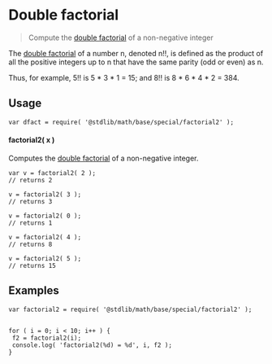 <!--

@license Apache-2.0

Copyright (c) 2018 The Stdlib Authors.

Licensed under the Apache License, Version 2.0 (the "License");
you may not use this file except in compliance with the License.
You may obtain a copy of the License at

   http://www.apache.org/licenses/LICENSE-2.0

Unless required by applicable law or agreed to in writing, software
distributed under the License is distributed on an "AS IS" BASIS,
WITHOUT WARRANTIES OR CONDITIONS OF ANY KIND, either express or implied.
See the License for the specific language governing permissions and
limitations under the License.

-->

# Double factorial

> Compute the [double factorial](https://en.wikipedia.org/wiki/Double_factorial) 
of a non-negative integer

The [double factorial](https://en.wikipedia.org/wiki/Double_factorial) 
of a number n, denoted n!!, is defined as the product of all the 
positive integers up to n that have the same parity (odd or even) as n.  

Thus, for example, 5!! is 5 * 3 * 1 = 15; and 8!! is 8 * 6 * 4 * 2 = 384.  

## Usage

    var dfact = require( '@stdlib/math/base/special/factorial2' );

#### factorial2( x )

Computes the [double factorial](https://en.wikipedia.org/wiki/Double_factorial)
of a non-negative integer.

    var v = factorial2( 2 );
    // returns 2

    v = factorial2( 3 );
    // returns 3

    v = factorial2( 0 );
    // returns 1

    v = factorial2( 4 );
    // returns 8

    v = factorial2( 5 );
    // returns 15

## Examples

	var factorial2 = require( '@stdlib/math/base/special/factorial2' );


	for ( i = 0; i < 10; i++ ) {
   	 f2 = factorial2(i);
   	 console.log( 'factorial2(%d) = %d', i, f2 );
	}


